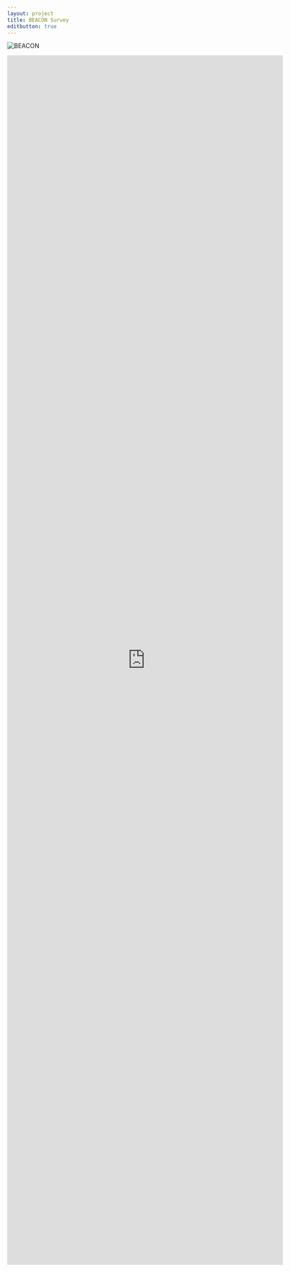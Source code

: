 ```yaml
---
layout: project
title: BEACON Survey
editbutton: true
---
```


![BEACON]({{site.baseurl}}/assets/projects/beacon/beacon_image.jpg)

<iframe src="https://docs.google.com/forms/d/e/1FAIpQLScjK0PWL2hGNZlLWlNNGp2SGLnNeeXdHrRtR8YniN7NKXqFkA/viewform?embedded=true" width="640" height="2810" frameborder="0" marginheight="0" marginwidth="0">Loading…</iframe>